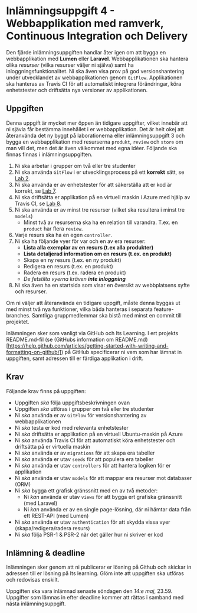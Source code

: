 # Inlämningsuppgift 4 - Webbapplikation med ramverk, Continuous Integration och Delivery

Den fjärde inlämningsuppgiften handlar åter igen om att bygga en webbapplikation med **Lumen** eller **Laravel**. Webbapplikationen ska hantera olika *resurser* (vilka resurser väljer ni själva) samt ha inloggningsfunktionalitet. Ni ska även visa prov på god versionshantering under utvecklandet av webbapplikationen genom `GitFlow`. Applikationen ska hanteras av Travis CI för att automatiskt integrera förändringar, köra enhetstester och driftsätta nya versioner av applikationen.

## Uppgiften

Denna uppgift är mycket mer öppen än tidigare uppgifter, vilket innebär att ni sjävla får bestämma innehållet i er webbapplikation. Det är helt okej att återanvända det ny byggt på laborationerna eller inlämningsuppgift 3 och bygga en webbapplikation med resurserna `produkt`, `review` och `store` om man vill det, men det är även välkommet med egna idéer. Följande ska finnas finnas i inlämningsuppgiften.

1. Ni ska arbetar i grupper om två eller tre studenter
2. Ni ska använda `GitFlow` i er utvecklingsprocess på ett **korrekt** sätt, se [Lab 2](../../Labs/2/git.md).
3. Ni ska använda er av enhetstester för att säkerställa att er kod är korrekt, se [Lab 7](../../Labs/7/tester_och_refaktorisering.md).
4. Ni ska driftsätta er applikation på en virtuell maskin i Azure med hjälp av Travis CI, se [Lab 8](../../Labs/8/ddi.md).
5. Ni ska använda er av minst tre resurser (vilket ska resultera i minst tre `models`)
    - Minst två av resurserna ska ha en relation till varandra. T.ex. en `product` har flera `review`.
6. Varje resurs ska ha en egen `controller`.
7. Ni ska ha följande vyer för var och en av era resurser:
    - **Lista alla exemplar av en resurs (t.ex alla produkter)**
    - **Lista detaljerad information om en resurs (t.ex. en produkt)**
    - Skapa en ny resurs (t.ex. en ny produkt)
    - Redigera en resurs (t.ex. en produkt)
    - Radera en resurs (t.ex. radera en produkt)
    - _De fetstilta vyerna kräven **inte inloggning**_
8. Ni ska även ha en startsida som visar en översikt av webbplatsens syfte och resurser.

Om ni väljer att återanvända en tidigare uppgift, måste denna byggas ut med minst två nya funktioner, vilka båda hanteras i separata feature-branches. Samtliga gruppmedlemmar ska bistå med minst en commit till projektet.

Inlämningen sker som vanligt via GitHub och Its Learning. I ert projekts README.md-fil (se (GitHubs information om README.md)[https://help.github.com/articles/getting-started-with-writing-and-formatting-on-github/]) på GitHub specificerar ni vem som har lämnat in uppgiften, samt adressen till er färdiga applikation i drift.

## Krav

Följande krav finns på uppgiften:

- Uppgiften *ska* följa uppgiftsbeskrivningen ovan
- Uppgiften *ska* utföras i grupper om två eller tre studenter
- Ni *ska* använda er av `GitFlow` för versionshantering av webbapplikationen
- Ni *ska* testa er kod med relevanta enhetstester
- Ni *ska* driftsätta er applikation på en virtuell Ubuntu-maskin på Azure
- Ni *ska* använda Travis CI för att automatiskt köra enhetstester och driftsätta på er virtuella maskin
- Ni *ska* använda er av `migrations` för att skapa era tabeller
- Ni *ska* använda er utav `seeds` för att populera era tabeller
- Ni *ska* använda er utav `controllers` för att hantera logiken för er applikation
- Ni *ska* använda er utav `models` för att mappar era resurser mot databaser (ORM)
- Ni *ska* bygga ett grafisk gränssnitt med en av två metoder:
  - Ni *kan* använda er utav `views` för att bygga ert grafiska gränssnitt (med Laravel)
  - Ni *kan* använda er av en single page-lösning, där ni hämtar data från ett REST-API (med Lumen)
- Ni *ska* använda er utav `authentication` för att skydda vissa vyer (skapa/redigera/radera resurs)
- Ni *ska* följa PSR-1 & PSR-2 när det gäller hur ni skriver er kod

## Inlämning & deadline
Inlämningen sker genom att ni publicerar er lösning på Github och skickar in adressen till er lösning på Its learning. Glöm inte att uppgiften ska utföras och redovisas enskilt.

Uppgiften ska vara inlämnad senaste söndagen den *14:e maj*, 23.59. Uppgifter som lämnas in efter deadline kommer att rättas i samband med nästa inlämningsuppgift.
